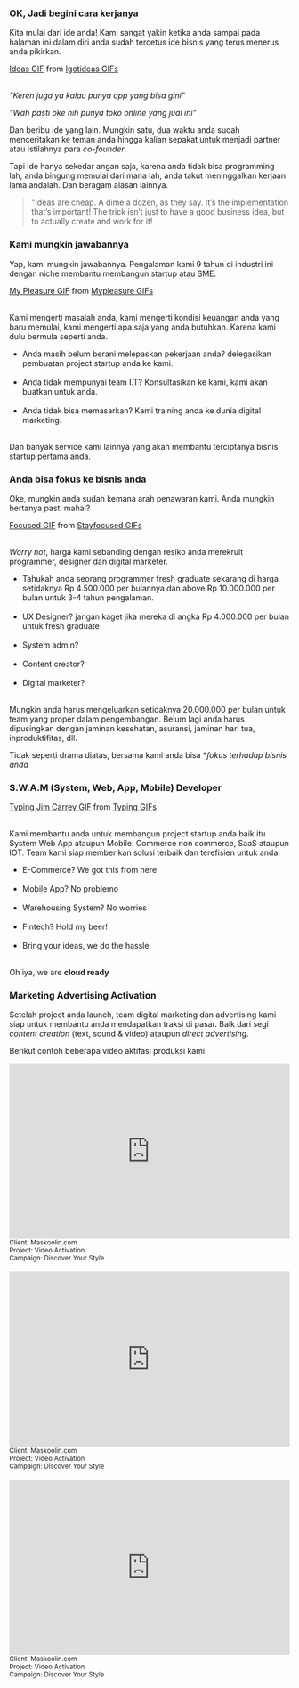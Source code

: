 ### OK, Jadi begini cara kerjanya

Kita mulai dari ide anda! Kami sangat yakin ketika anda sampai pada halaman ini dalam diri anda sudah tercetus ide bisnis yang terus menerus anda pikirkan.

<div class="tenor-gif-embed" data-postid="8933976" data-share-method="host" data-width="100%" data-aspect-ratio="1.7913669064748199"><a href="https://tenor.com/view/igot-ideas-dreams-ideas-creative-daytime-divas-gif-8933976">Ideas GIF</a> from <a href="https://tenor.com/search/igotideas-gifs">Igotideas GIFs</a></div><script type="text/javascript" async src="https://tenor.com/embed.js"></script><br/>

*"Keren juga ya kalau punya app yang bisa gini"*

*"Wah pasti oke nih punya toko online yang jual ini"*

Dan beribu ide yang lain. Mungkin satu, dua waktu anda sudah menceritakan ke teman anda hingga kalian sepakat untuk menjadi partner atau istilahnya para *co-founder*.

Tapi ide hanya sekedar angan saja, karena anda tidak bisa programming lah, anda bingung memulai dari mana lah, anda takut meninggalkan kerjaan lama andalah. Dan beragam alasan lainnya.

> "Ideas are cheap. A dime a dozen, as they say. It’s the implementation that’s important! The trick isn’t just to have a good business idea, but to actually create and work for it!

### Kami mungkin jawabannya

Yap, kami mungkin jawabannya. Pengalaman kami 9 tahun di industri ini dengan niche membantu membangun startup atau SME.

<div class="tenor-gif-embed" data-postid="5320511" data-share-method="host" data-width="100%" data-aspect-ratio="1.5666666666666667"><a href="https://tenor.com/view/my-pleasure-mad-men-gif-5320511">My Pleasure GIF</a> from <a href="https://tenor.com/search/mypleasure-gifs">Mypleasure GIFs</a></div><script type="text/javascript" async src="https://tenor.com/embed.js"></script><br/>

Kami mengerti masalah anda, kami mengerti kondisi keuangan anda yang baru memulai, kami mengerti apa saja yang anda butuhkan. Karena kami dulu bermula seperti anda.

<ul class="fa-ul">
  <li><i class="fa-li fa fa-check-square"></i>Anda masih belum berani melepaskan pekerjaan anda? delegasikan pembuatan project startup anda ke kami.<br/><br/></li>
  <li><i class="fa-li fa fa-check-square"></i>Anda tidak mempunyai team I.T? Konsultasikan ke kami, kami akan buatkan untuk anda.<br/><br/></li>
  <li><i class="fa-li fa fa-check-square"></i>Anda tidak bisa memasarkan? Kami training anda ke dunia digital marketing.<br/><br/></li>
</ul>

Dan banyak service kami lainnya yang akan membantu terciptanya bisnis startup pertama anda.

### Anda bisa fokus ke bisnis anda

Oke, mungkin anda sudah kemana arah penawaran kami. Anda mungkin bertanya pasti mahal?

<div class="tenor-gif-embed" data-postid="7334831" data-share-method="host" data-width="100%" data-aspect-ratio="1.7777777777777777"><a href="https://tenor.com/view/stay-focused-goals-djkhaled-major-key-eye-on-the-prize-gif-7334831">Focused GIF</a> from <a href="https://tenor.com/search/stayfocused-gifs">Stayfocused GIFs</a></div><script type="text/javascript" async src="https://tenor.com/embed.js"></script><br/>

*Worry not*, harga kami sebanding dengan resiko anda merekruit programmer, designer dan digital marketer.

<ul class="fa-ul">
  <li><i class="fa-li fa fa-check-square"></i>Tahukah anda seorang programmer fresh graduate sekarang di harga setidaknya Rp 4.500.000 per bulannya dan above Rp 10.000.000 per bulan untuk 3-4 tahun pengalaman.<br/><br/></li>
  <li><i class="fa-li fa fa-check-square"></i>UX Designer? jangan kaget jika mereka di angka Rp 4.000.000 per bulan untuk fresh graduate<br/><br/></li>
  <li><i class="fa-li fa fa-check-square"></i>System admin?<br/><br/></li>
  <li><i class="fa-li fa fa-check-square"></i>Content creator?<br/><br/></li>
  <li><i class="fa-li fa fa-check-square"></i>Digital marketer?<br/><br/></li>
</ul>
Mungkin anda harus mengeluarkan setidaknya 20.000.000 per bulan untuk team yang proper dalam pengembangan. Belum lagi anda harus dipusingkan dengan jaminan kesehatan, asuransi, jaminan hari tua, inproduktifitas, dll.

Tidak seperti drama diatas, bersama kami anda bisa **fokus terhadap bisnis anda*

### S.W.A.M (System, Web, App, Mobile) Developer


<div class="tenor-gif-embed" data-postid="4680550" data-share-method="host" data-width="100%" data-aspect-ratio="1.6711409395973154"><a href="https://tenor.com/view/typing-jim-carrey-jim-carrey-type-gif-4680550">Typing Jim Carrey GIF</a> from <a href="https://tenor.com/search/typing-gifs">Typing GIFs</a></div><script type="text/javascript" async src="https://tenor.com/embed.js"></script><br/>

Kami membantu anda untuk membangun project startup anda baik itu System Web App ataupun Mobile. Commerce non commerce, SaaS ataupun IOT. Team kami siap memberikan solusi terbaik dan terefisien untuk anda.

<ul class="fa-ul">
  <li><i class="fa-li fa fa-check-square"></i>E-Commerce? We got this from here<br/><br/></li>
  <li><i class="fa-li fa fa-check-square"></i>Mobile App? No problemo<br/><br/></li>
  <li><i class="fa-li fa fa-check-square"></i>Warehousing System? No worries<br/><br/></li>
  <li><i class="fa-li fa fa-check-square"></i>Fintech? Hold my beer!<br/><br/></li>
  <li><i class="fa-li fa fa-check-square"></i>Bring your ideas, we do the hassle<br/><br/></li>
</ul>

Oh iya, we are **cloud ready**

### Marketing Advertising Activation

Setelah project anda launch, team digital marketing dan advertising kami siap untuk membantu anda mendapatkan traksi di pasar. Baik dari segi *content creation* (text, sound & video) ataupun *direct advertising.*

Berikut contoh beberapa video aktifasi produksi kami:

<iframe width="100%" height="315" src="https://www.youtube.com/embed/Iml3Zvk8az0?rel=0&amp;controls=0&amp;showinfo=0" frameborder="0" allowfullscreen></iframe>
<small>Client: Maskoolin.com</small><br/>
<small>Project: Video Activation</small><br/>
<small>Campaign: Discover Your Style</small><br/><br/>

<iframe width="100%" height="315" src="https://www.youtube.com/embed/dC6QVzU7-yQ?rel=0&amp;controls=0&amp;showinfo=0" frameborder="0" allowfullscreen></iframe>
<small>Client: Maskoolin.com</small><br/>
<small>Project: Video Activation</small><br/>
<small>Campaign: Discover Your Style</small><br/><br/>


<iframe width="100%" height="315" src="https://www.youtube.com/embed/V4Or7tK0Uw8?rel=0&amp;controls=0&amp;showinfo=0" frameborder="0" allowfullscreen></iframe>
<small>Client: Maskoolin.com</small><br/>
<small>Project: Video Activation</small><br/>
<small>Campaign: Discover Your Style</small><br/><br/>
